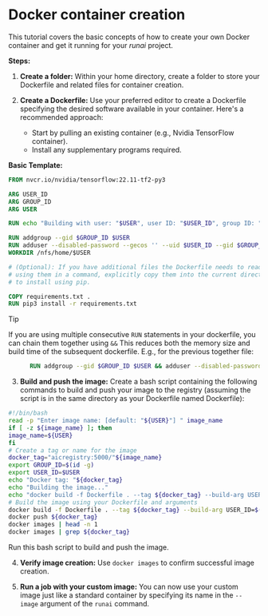 # Docker container creation

This tutorial covers the basic concepts of how to create your own Docker container and get it running for your
*runai* project.

**Steps:**

1. **Create a folder:** Within your home directory, create a folder to store your Dockerfile and related files for
container creation.

2. **Create a Dockerfile:** Use your preferred editor to create a Dockerfile specifying the desired software available
in your container. Here's a recommended approach:

   * Start by pulling an existing container (e.g., Nvidia TensorFlow container).
   * Install any supplementary programs required.

**Basic Template:**

```dockerfile
FROM nvcr.io/nvidia/tensorflow:22.11-tf2-py3

ARG USER_ID
ARG GROUP_ID
ARG USER

RUN echo "Building with user: "$USER", user ID: "$USER_ID", group ID: "$GROUP_ID

RUN addgroup --gid $GROUP_ID $USER
RUN adduser --disabled-password --gecos '' --uid $USER_ID --gid $GROUP_ID $USER
WORKDIR /nfs/home/$USER

# (Optional): If you have additional files the Dockerfile needs to read, place them in the same folder. Before 
# using them in a command, explicitly copy them into the current directory e.g. arequirements.txt containing packages 
# to install using pip.

COPY requirements.txt .
RUN pip3 install -r requirements.txt
```

> [!TIP]
> If you are using multiple consecutive `RUN` statements in your dockerfile, you can chain them together using `&&` This
> reduces both the memory size and build time of the subsequent dockerfile.
> E.g., for the previous together file:
```dockerfile
      RUN addgroup --gid $GROUP_ID $USER && adduser --disabled-password --gecos '' --uid $USER_ID --gid $GROUP_ID $USER
```

3. **Build and push the image:** Create a bash script containing the following commands to build and push your image to
the registry (assuming the script is in the same directory as your Dockerfile named Dockerfile):

```bash
#!/bin/bash
read -p "Enter image name: [default: "${USER}"] " image_name
if [ -z ${image_name} ]; then
image_name=${USER}
fi
# Create a tag or name for the image
docker_tag="aicregistry:5000/"${image_name}
export GROUP_ID=$(id -g)
export USER_ID=$USER
echo "Docker tag: "${docker_tag}
echo "Building the image..."
echo "docker build -f Dockerfile . --tag ${docker_tag} --build-arg USER_ID=$(id -u) --build-arg GROUP_ID=$(id -g) --build-arg USER=${USER} --progress=plain --no-cache"
# Build the image using your Dockerfile and arguments
docker build -f Dockerfile . --tag ${docker_tag} --build-arg USER_ID=$(id -u) --build-arg GROUP_ID=$(id -g) --build-arg USER=${USER} --progress=plain --no-cache
docker push ${docker_tag}
docker images | head -n 1
docker images | grep ${docker_tag}
```

Run this bash script to build and push the image.

4. **Verify image creation:** Use `docker images` to confirm successful image creation.

5. **Run a job with your custom image:** You can now use your custom image just like a standard container by specifying
its name in the `--image` argument of the `runai` command.

